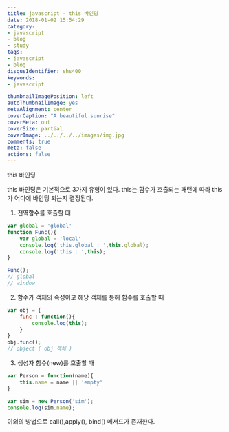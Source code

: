 ```yaml
---
title: javascript - this 바인딩
date: 2018-01-02 15:54:29
category:
- javascript
- blog
- study
tags:
- javascript
- blog
disqusIdentifier: shs400
keywords:
- javascript

thumbnailImagePosition: left
autoThumbnailImage: yes
metaAlignment: center
coverCaption: "A beautiful sunrise"
coverMeta: out
coverSize: partial
coverImage: ../../../../images/img.jpg
comments: true
meta: false
actions: false
---
```


this 바인딩
<!-- excerpt -->

this 바인딩은 기본적으로 3가지 유형이 있다.
this는 함수가 호출되는 패턴에 따라 this가 어디에 바인딩 되는지 결정된다.

1. 전역함수를 호출할 떄 
~~~javascript
var global = 'global'
function Func(){
    var global = 'local'
    console.log('this.global : ',this.global);
    console.log('this : ',this);
}

Func();
// global
// window
~~~
2. 함수가 객체의 속성이고 해당 객체를 통해 함수를 호출할 때
~~~javascript
var obj = {
    func : function(){
        console.log(this);
    }
}
obj.func();
// object ( obj 객체 )
~~~
3. 생성자 함수(new)를 호출할 때 
~~~javascript
var Person = function(name){
    this.name = name || 'empty'
}

var sim = new Person('sim');
console.log(sim.name);
~~~
이외의 방법으로 call(),apply(), bind() 메서드가 존재한다. 

